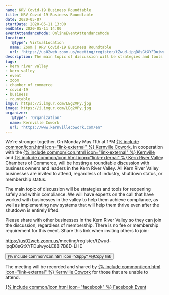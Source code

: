 ```yaml
---
name: KRV Covid-19 Business Roundtable
title: KRV Covid-19 Business Roundtable
date: 2020-05-07
startDate: 2020-05-11 13:00
endDate: 2020-05-11 14:00
eventAttendanceMode: OnlineEventAttendanceMode
location:
  '@type': VirtualLocation
  name: Zoom | KRV Covid-19 Business Roundtable
  url: 'https://us02web.zoom.us/meeting/register/tZwud-ipqD8sGtXYFDuiwyoLE8BI7B8D-LHE'
description: The main topic of discussion will be strategies and tools for reopening safely and within compliance
tags:
- kern river valley
- kern valley
- event
- zoom
- chamber of commerce
- covid-19
- business
- rountable
imgur: https://i.imgur.com/LEg2VPy.jpg
image: https://i.imgur.com/LEg2VPy.jpg
organizer:
  '@type': 'Organization'
  name: Kernville Cowork
  url: "https://www.kernvillecowork.com/en"
---
```

We're stronger together. On Monday May 11th at 1PM [{% include common/icon.html icon="link-external" %} Kernville Cowork](https://www.kernvillecowork.com/en),
in cooperation with the [{% include common/icon.html icon="link-external" %} Kernville](https://www.gotokernville.com/)
and [{% include common/icon.html icon="link-external" %} Kern River Valley](https://www.kernrivervalley.com/) Chambers of Commerce, will be hosting a
roundtable discussion with business owners and leaders in the Kern River Valley.
All Kern River Valley businesses are invited to attend, regardless of industry,
shutdown status, or membership status.

The main topic of discussion will be strategies and tools for reopening safely
and within compliance. We will have experts on the call that have worked with
businesses in the valley to help them achieve compliance, as well as implementing
new systems that will help them thrive even after the shutdown is entirely lifted.

Please share with other businesses in the Kern River Valley so they can join the
discussion, regardless of membership. There is no fee or membership requirement
for this event. Share this link when inviting others to join:
<!-- markdownlint-disable -->
<span>https://us02web.zoom.us<wbr />/meeting<wbr />/register<wbr />/tZwud-ipqD8sGtXYFDuiwyoLE8BI7B8D-LHE</span>
<!-- markdownlint-restore -->

<button type="button" is="copy-button" class="btn btn-primary btn-big" text="{{ page.location.url }}">{% include common/icon.html icon="clippy" %}<span>Copy link</span></button>

<!-- markdownlint-disable -->
The meeting will be recorded and shared by [{% include common/icon.html icon="link-external" %} Kernville Cowork](https://www.kernvillecowork.com/en)
for those that are unable to attend.
<!-- markdownlint-restore -->

[{% include common/icon.html icon="facebook" %} Facebook Event](https://www.facebook.com/events/2944857462288301)

